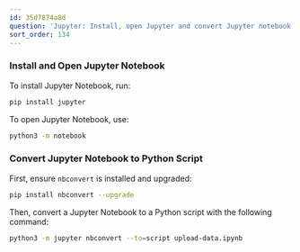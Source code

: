 ```yaml
---
id: 35d7874a8d
question: 'Jupyter: Install, open Jupyter and convert Jupyter notebook to Python script'
sort_order: 134
---
```


### Install and Open Jupyter Notebook

To install Jupyter Notebook, run:

```bash
pip install jupyter
```

To open Jupyter Notebook, use:

```bash
python3 -m notebook
```

### Convert Jupyter Notebook to Python Script

First, ensure `nbconvert` is installed and upgraded:

```bash
pip install nbconvert --upgrade
```

Then, convert a Jupyter Notebook to a Python script with the following command:

```bash
python3 -m jupyter nbconvert --to=script upload-data.ipynb
```
